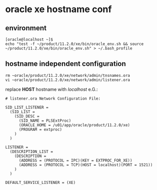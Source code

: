 # oracle xe hostname conf
## environment
```
[oracle@localhost ~]$
echo "test -f ~/product/11.2.0/xe/bin/oracle_env.sh && source ~/product/11.2.0/xe/bin/oracle_env.sh" > ~/.bash_profile
```

## hostname independent configuration
```
rm ~oracle/product/11.2.0/xe/network/admin/tnsnames.ora
vi ~oracle/product/11.2.0/xe/network/admin/listener.ora
```

replace **HOST** hostname with *localhost*
e.G.:

```
# listener.ora Network Configuration File:

SID_LIST_LISTENER =
  (SID_LIST =
    (SID_DESC =
      (SID_NAME = PLSExtProc)
      (ORACLE_HOME = /u01/app/oracle/product/11.2.0/xe)
      (PROGRAM = extproc)
    )
  )

LISTENER =
  (DESCRIPTION_LIST =
    (DESCRIPTION =
      (ADDRESS = (PROTOCOL = IPC)(KEY = EXTPROC_FOR_XE))
      (ADDRESS = (PROTOCOL = TCP)(HOST = localhost)(PORT = 1521))
    )
  )

DEFAULT_SERVICE_LISTENER = (XE)
```